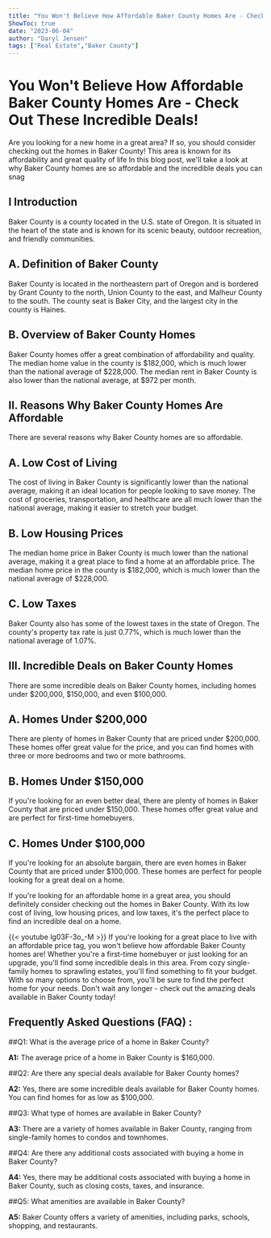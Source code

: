 ```yaml
---
title: "You Won't Believe How Affordable Baker County Homes Are - Check Out These Incredible Deals!"
ShowToc: true 
date: "2023-06-04"
author: "Daryl Jensen" 
tags: ["Real Estate","Baker County"]
---
```

# You Won't Believe How Affordable Baker County Homes Are - Check Out These Incredible Deals! 

Are you looking for a new home in a great area? If so, you should consider checking out the homes in Baker County! This area is known for its affordability and great quality of life In this blog post, we'll take a look at why Baker County homes are so affordable and the incredible deals you can snag 

## I Introduction 

Baker County is a county located in the U.S. state of Oregon. It is situated in the heart of the state and is known for its scenic beauty, outdoor recreation, and friendly communities. 

## A. Definition of Baker County 

Baker County is located in the northeastern part of Oregon and is bordered by Grant County to the north, Union County to the east, and Malheur County to the south. The county seat is Baker City, and the largest city in the county is Haines. 

## B. Overview of Baker County Homes 

Baker County homes offer a great combination of affordability and quality. The median home value in the county is $182,000, which is much lower than the national average of $228,000. The median rent in Baker County is also lower than the national average, at $972 per month. 

## II. Reasons Why Baker County Homes Are Affordable 

There are several reasons why Baker County homes are so affordable. 

## A. Low Cost of Living 

The cost of living in Baker County is significantly lower than the national average, making it an ideal location for people looking to save money. The cost of groceries, transportation, and healthcare are all much lower than the national average, making it easier to stretch your budget. 

## B. Low Housing Prices 

The median home price in Baker County is much lower than the national average, making it a great place to find a home at an affordable price. The median home price in the county is $182,000, which is much lower than the national average of $228,000. 

## C. Low Taxes 

Baker County also has some of the lowest taxes in the state of Oregon. The county's property tax rate is just 0.77%, which is much lower than the national average of 1.07%. 

## III. Incredible Deals on Baker County Homes 

There are some incredible deals on Baker County homes, including homes under $200,000, $150,000, and even $100,000. 

## A. Homes Under $200,000 

There are plenty of homes in Baker County that are priced under $200,000. These homes offer great value for the price, and you can find homes with three or more bedrooms and two or more bathrooms. 

## B. Homes Under $150,000 

If you're looking for an even better deal, there are plenty of homes in Baker County that are priced under $150,000. These homes offer great value and are perfect for first-time homebuyers. 

## C. Homes Under $100,000 

If you're looking for an absolute bargain, there are even homes in Baker County that are priced under $100,000. These homes are perfect for people looking for a great deal on a home. 

If you're looking for an affordable home in a great area, you should definitely consider checking out the homes in Baker County. With its low cost of living, low housing prices, and low taxes, it's the perfect place to find an incredible deal on a home.

{{< youtube lg03F-3o_-M >}} 
If you're looking for a great place to live with an affordable price tag, you won't believe how affordable Baker County homes are! Whether you're a first-time homebuyer or just looking for an upgrade, you'll find some incredible deals in this area. From cozy single-family homes to sprawling estates, you'll find something to fit your budget. With so many options to choose from, you'll be sure to find the perfect home for your needs. Don't wait any longer - check out the amazing deals available in Baker County today!

## Frequently Asked Questions (FAQ) :
##Q1: What is the average price of a home in Baker County?

**A1:** The average price of a home in Baker County is $160,000.

##Q2: Are there any special deals available for Baker County homes?

**A2:** Yes, there are some incredible deals available for Baker County homes. You can find homes for as low as $100,000.

##Q3: What type of homes are available in Baker County?

**A3:** There are a variety of homes available in Baker County, ranging from single-family homes to condos and townhomes.

##Q4: Are there any additional costs associated with buying a home in Baker County?

**A4:** Yes, there may be additional costs associated with buying a home in Baker County, such as closing costs, taxes, and insurance.

##Q5: What amenities are available in Baker County?

**A5:** Baker County offers a variety of amenities, including parks, schools, shopping, and restaurants.



